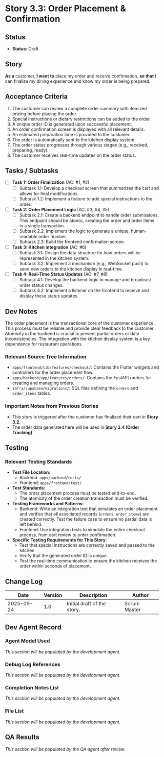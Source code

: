 <!-- Powered by BMAD™ Core -->

# Story 3.3: Order Placement & Confirmation

## Status
- **Status:** Draft

## Story
**As a** customer,
**I want to** place my order and receive confirmation,
**so that** I can finalize my dining experience and know my order is being prepared.

## Acceptance Criteria
1. The customer can review a complete order summary with itemized pricing before placing the order.
2. Special instructions or dietary restrictions can be added to the order.
3. A unique order ID is generated upon successful placement.
4. An order confirmation screen is displayed with all relevant details.
5. An estimated preparation time is provided to the customer.
6. The order is automatically sent to the kitchen display system.
7. The order status progresses through various stages (e.g., received, preparing, ready).
8. The customer receives real-time updates on the order status.

## Tasks / Subtasks
- [ ] **Task 1: Order Finalization** (AC: #1, #2)
  - [ ] Subtask 1.1: Develop a checkout screen that summarizes the cart and allows for final modifications.
  - [ ] Subtask 1.2: Implement a feature to add special instructions to the order.
- [ ] **Task 2: Order Placement Logic** (AC: #3, #4, #5)
  - [ ] Subtask 2.1: Create a backend endpoint to handle order submissions. This endpoint should be atomic, creating the order and order items in a single transaction.
  - [ ] Subtask 2.2: Implement the logic to generate a unique, human-readable order number.
  - [ ] Subtask 2.3: Build the frontend confirmation screen.
- [ ] **Task 3: Kitchen Integration** (AC: #6)
  - [ ] Subtask 3.1: Design the data structure for how orders will be represented in the kitchen system.
  - [ ] Subtask 3.2: Implement a mechanism (e.g., WebSocket push) to send new orders to the kitchen display in real-time.
- [ ] **Task 4: Real-Time Status Updates** (AC: #7, #8)
  - [ ] Subtask 4.1: Develop the backend logic to manage and broadcast order status changes.
  - [ ] Subtask 4.2: Implement a listener on the frontend to receive and display these status updates.

## Dev Notes
The order placement is the transactional core of the customer experience. This process must be reliable and provide clear feedback to the customer. Atomicity in the backend is crucial to prevent partial orders or data inconsistencies. The integration with the kitchen display system is a key dependency for restaurant operations.

### Relevant Source Tree Information
- `apps/frontend/lib/features/checkout/`: Contains the Flutter widgets and controllers for the order placement flow.
- `apps/backend/app/features/orders/`: Contains the FastAPI routers for creating and managing orders.
- `infra/supabase/migrations/`: SQL files defining the `orders` and `order_items` tables.

### Important Notes from Previous Stories
- This story is triggered after the customer has finalized their cart in **Story 3.2**.
- The order data generated here will be used in **Story 3.4 (Order Tracking)**.

## Testing
### Relevant Testing Standards
- **Test File Location:**
  - Backend: `apps/backend/tests/`
  - Frontend: `apps/frontend/test/`
- **Test Standards:**
  - The order placement process must be tested end-to-end.
  - The atomicity of the order creation transaction must be verified.
- **Testing Frameworks and Patterns:**
  - Backend: Write an integration test that simulates an order placement and verifies that all associated records (`orders`, `order_items`) are created correctly. Test the failure case to ensure no partial data is left behind.
  - Frontend: Use integration tests to simulate the entire checkout process, from cart review to order confirmation.
- **Specific Testing Requirements for This Story:**
  - Test that special instructions are correctly saved and passed to the kitchen.
  - Verify that the generated order ID is unique.
  - Test the real-time communication to ensure the kitchen receives the order within seconds of placement.

## Change Log
| Date       | Version | Description                 | Author       |
|------------|---------|-----------------------------|--------------|
| 2025-09-24 | 1.0     | Initial draft of the story. | Scrum Master |

## Dev Agent Record
### Agent Model Used
*This section will be populated by the development agent.*

### Debug Log References
*This section will be populated by the development agent.*

### Completion Notes List
*This section will be populated by the development agent.*

### File List
*This section will be populated by the development agent.*

## QA Results
*This section will be populated by the QA agent after review.*
